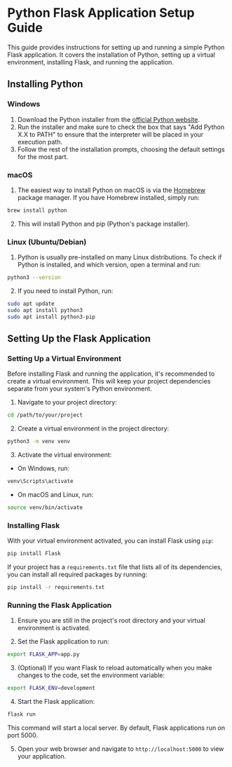 
# Python Flask Application Setup Guide

This guide provides instructions for setting up and running a simple Python Flask application. It covers the installation of Python, setting up a virtual environment, installing Flask, and running the application.

## Installing Python

### Windows

1. Download the Python installer from the [official Python website](https://www.python.org/downloads/windows/).
2. Run the installer and make sure to check the box that says "Add Python X.X to PATH" to ensure that the interpreter will be placed in your execution path.
3. Follow the rest of the installation prompts, choosing the default settings for the most part.

### macOS

1. The easiest way to install Python on macOS is via the [Homebrew](https://brew.sh/) package manager. If you have Homebrew installed, simply run:

```bash
brew install python
```

2. This will install Python and pip (Python's package installer).

### Linux (Ubuntu/Debian)

1. Python is usually pre-installed on many Linux distributions. To check if Python is installed, and which version, open a terminal and run:

```bash
python3 --version
```

2. If you need to install Python, run:

```bash
sudo apt update
sudo apt install python3
sudo apt install python3-pip
```

## Setting Up the Flask Application

### Setting Up a Virtual Environment

Before installing Flask and running the application, it's recommended to create a virtual environment. This will keep your project dependencies separate from your system's Python environment.

1. Navigate to your project directory:

```bash
cd /path/to/your/project
```

2. Create a virtual environment in the project directory:

```bash
python3 -m venv venv
```

3. Activate the virtual environment:

- On Windows, run:

```cmd
venv\Scripts\activate
```

- On macOS and Linux, run:

```bash
source venv/bin/activate
```

### Installing Flask

With your virtual environment activated, you can install Flask using `pip`:

```bash
pip install Flask
```

If your project has a `requirements.txt` file that lists all of its dependencies, you can install all required packages by running:

```bash
pip install -r requirements.txt
```

### Running the Flask Application

1. Ensure you are still in the project's root directory and your virtual environment is activated.

2. Set the Flask application to run:

```bash
export FLASK_APP=app.py
```

3. (Optional) If you want Flask to reload automatically when you make changes to the code, set the environment variable:

```bash
export FLASK_ENV=development
```

4. Start the Flask application:

```bash
flask run
```

This command will start a local server. By default, Flask applications run on port 5000.

5. Open your web browser and navigate to `http://localhost:5000` to view your application.
